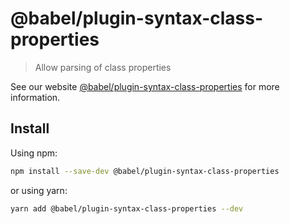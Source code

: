 # @babel/plugin-syntax-class-properties

> Allow parsing of class properties

See our
website [@babel/plugin-syntax-class-properties](https://babeljs.io/docs/en/babel-plugin-syntax-class-properties)
for more information.

## Install

Using npm:

```sh
npm install --save-dev @babel/plugin-syntax-class-properties
```

or using yarn:

```sh
yarn add @babel/plugin-syntax-class-properties --dev
```
